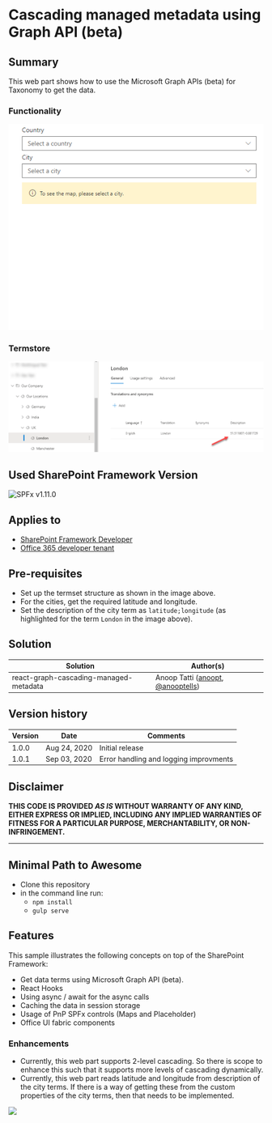 # Cascading managed metadata using Graph API (beta)

## Summary

This web part shows how to use the Microsoft Graph APIs (beta) for Taxonomy to get the data.

### Functionality

![Cascading managed metadata](./assets/cmmd.gif)

### Termstore

![Term store](./assets/termstore.png)

## Used SharePoint Framework Version

![SPFx v1.11.0](https://img.shields.io/badge/SPFx-1.11.0-green.svg)

## Applies to

* [SharePoint Framework Developer](https://docs.microsoft.com/sharepoint/dev/spfx/sharepoint-framework-overview)
* [Office 365 developer tenant](https://docs.microsoft.com/sharepoint/dev/spfx/set-up-your-developer-tenant)

## Pre-requisites

* Set up the termset structure as shown in the image above.
* For the cities, get the required latitude and longitude.
* Set the description of the city term as `latitude;longitude` (as highlighted for the term `London` in the image above).


## Solution

Solution|Author(s)
--------|---------
react-graph-cascading-managed-metadata| Anoop Tatti ([anoopt](https://github.com/anoopt), [@anooptells](https://twitter.com/anooptells))

## Version history

Version|Date|Comments
-------|----|--------
1.0.0|Aug 24, 2020|Initial release
1.0.1|Sep 03, 2020|Error handling and logging improvments

## Disclaimer

**THIS CODE IS PROVIDED *AS IS* WITHOUT WARRANTY OF ANY KIND, EITHER EXPRESS OR IMPLIED, INCLUDING ANY IMPLIED WARRANTIES OF FITNESS FOR A PARTICULAR PURPOSE, MERCHANTABILITY, OR NON-INFRINGEMENT.**

---

## Minimal Path to Awesome

* Clone this repository
* in the command line run:
  * `npm install`
  * `gulp serve`

## Features

This sample illustrates the following concepts on top of the SharePoint Framework:

* Get data terms using Microsoft Graph API (beta).
* React Hooks
* Using async / await for the async calls
* Caching the data in session storage
* Usage of PnP SPFx controls (Maps and Placeholder)
* Office UI fabric components

### Enhancements

* Currently, this web part supports 2-level cascading. So there is scope to enhance this such that it supports more levels of cascading dynamically.
* Currently, this web part reads latitude and longitude from description of the city terms. If there is a way of getting these from the custom properties of the city terms, then that needs to be implemented.

<img src="https://telemetry.sharepointpnp.com/sp-dev-fx-webparts/samples/react-graph-cascading-managed-metadata" />
